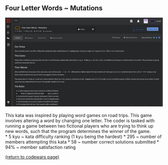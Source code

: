 ## Four Letter Words ~ Mutations
<img src="images/mutations_screen_shot.png?raw=true"/>
<br>
<br>
This kata was inspired by playing word games on road trips. This game involves altering a word by changing one letter. The coder is tasked with running a game between two fictional players who are trying to think up new words, such that the program determines the winner of the game.
<br>
* 5 kyu ~ kata difficulty ranking (1 kyu being the hardest)
* 295 ~ number of members attempting this kata
* 58 ~ number correct solutions submitted
* 94% ~ member satisfaction rating


<a href="https://rowcased.github.io/alternate_page.html#creator">(return to codewars page)</a>
